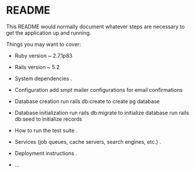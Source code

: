 # README

This README would normally document whatever steps are necessary to get the
application up and running.

Things you may want to cover:

* Ruby version
~ 2.7.1p83

* Rails version
~ 5.2

* System dependencies
.

* Configuration
add smpt mailer configurations for email confirmations

* Database creation
run rails db:create to create pg database

* Database initialization
run rails db:migrate to initialize database
run rails db:seed to initialize records

* How to run the test suite
.

* Services (job queues, cache servers, search engines, etc.)
.

* Deployment instructions
.

* ...
